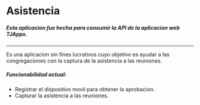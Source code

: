 # Asistencia
##### Esta aplicacion fue hecha para consumir la API de la aplicacion web TJAppx.
---

Es una aplicacion sin fines lucrativos cuyo objetivo es ayudar a las congregaciones con la captura de la asistencia a las reuniones.


##### Funcionabilidad actual:
 * Registrar el dispositivo movil para obtener la aprobacion.
 * Capturar la asistencia a las reuniones.